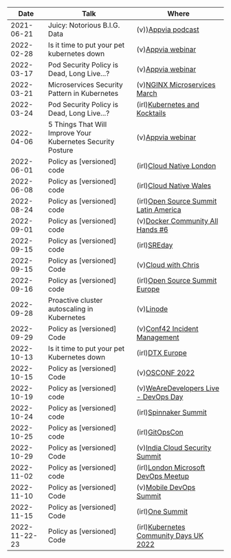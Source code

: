 | Date          | Talk                                                        | Where                                                                                                                                     |
| ------------- | ----------------------------------------------------------- | ----------------------------------------------------------------------------------------------------------------------------------------- |
| 2021-06-21    | Juicy: Notorious B.I.G. Data                                | (v))[Appvia podcast](https://www.appvia.io/podcast/8901725)                                                                               |
| 2022-02-28    | Is it time to put your pet kubernetes down                  | (v)[Appvia webinar](https://www.youtube.com/watch?v=4YA9sC6Z1YQ)                                                                          |
| 2022-03-17    | Pod Security Policy is Dead, Long Live...?                  | (v)[Appvia webinar](https://www.brighttalk.com/webcast/18932/535753)                                                                      |
| 2022-03-21    | Microservices Security Pattern in Kubernetes                | (v)[NGINX Microservices March](https://www.youtube.com/watch?v=k1TYMMxgldY)                                                               |
| 2022-03-24    | Pod Security Policy is Dead, Long Live...?                  | (irl)[Kubernetes and Kocktails](https://www.youtube.com/watch?v=C5ohERIhlrY)                                                              |
| 2022-04-06    | 5 Things That Will Improve Your Kubernetes Security Posture | (v)[Appvia webinar](https://www.brighttalk.com/webcast/18932/528461)                                                                      |
| 2022-06-01    | Policy as [versioned] code                                  | (irl)[Cloud Native London](https://www.youtube.com/watch?v=kujkYxU8HoM)                                                                   |
| 2022-06-08    | Policy as [versioned] code                                  | (irl)[Cloud Native Wales](https://twitter.com/CloudNativeWal/status/1534595387658477570)                                                  |
| 2022-08-24    | Policy as [versioned] code                                  | (irl)[Open Source Summit Latin America](https://sched.co/15Bqa)                                                                           |
| 2022-09-01    | Policy as [versioned] code                                  | (v)[Docker Community All Hands #6](https://www.youtube.com/watch?v=M4x2G8Toxno)                                                           |
| 2022-09-15    | Policy as [versioned] code                                  | (irl)[SREday](https://www.sreday.com)                                                                                                     |
| 2022-09-15    | Policy as [versioned] Code                                  | (v)[Cloud with Chris](https://www.youtube.com/watch?v=uvGJSqSFCqg)                                                                        |
| 2022-09-16    | Policy as [versioned] code                                  | (irl)[Open Source Summit Europe](https://sched.co/15z1I)                                                                                  |
| 2022-09-28    | Proactive cluster autoscaling in Kubernetes                 | (v)[Linode](https://www.linode.com/event/proactive-cluster-autoscaling-in-kubernetes/)                                                    |
| 2022-09-29    | Policy as [versioned] Code                                  | (v)[Conf42 Incident Management](https://www.conf42.com/Incident_Management_2022_Chris_NesbittSmith_policy_as_versioned_code)              |
| 2022-10-13    | Is it time to put your pet Kubernetes down                  | (irl)[DTX Europe](https://dtxucx.app.swapcard.com/widget/event/dtx-ucx-europe-2022-or-irx-2022/planning/UGxhbm5pbmdfMTAwNTc3MA==)         |
| 2022-10-15    | Policy as [versioned] Code                                  | (v)[OSCONF 2022](https://osconf.collabnix.com/)                                                                                           |
| 2022-10-19    | Policy as [versioned] code                                  | (v)[WeAreDevelopers Live - DevOps Day](https://www.wearedevelopers.com/event/devops-day-1910)                                             |
| 2022-10-24    | Policy as [versioned] code                                  | (irl)[Spinnaker Summit](https://sched.co/19kpM)                                                                                           |
| 2022-10-25    | Policy as [versioned] code                                  | (irl)[GitOpsCon](https://sched.co/1AR8w)                                                                                                  |
| 2022-10-29    | Policy as [versioned] Code                                  | (v)[India Cloud Security Summit](https://www.indiacloudsecuritysummit.com/#agenda)                                                        |
| 2022-11-02    | Policy as [versioned] code                                  | (irl)[London Microsoft DevOps Meetup](https://www.meetup.com/london-microsoft-devops/events/287854448/)                                   |
| 2022-11-10    | Policy as [versioned] Code                                  | (v)[Mobile DevOps Summit](http://www.mobiledevops.io/summit/agenda/speakers/1773168)                                                      |
| 2022-11-15    | Policy as [versioned] Code                                  | (irl)[One Summit](https://onesummit2022.sched.com/event/69ffdbbc45806a7ae27374dd29d93237)                                                 |
| 2022-11-22-23 | Policy as [versioned] Code                                  | (irl)[Kubernetes Community Days UK 2022](https://community.cncf.io/events/details/cncf-kcd-uk-presents-kubernetes-community-days-uk-2022) |
